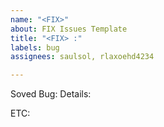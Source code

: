 ```yaml
---
name: "<FIX>"
about: FIX Issues Template
title: "<FIX> :"
labels: bug
assignees: saulsol, rlaxoehd4234

---
```


Soved Bug:
Details:



ETC:
